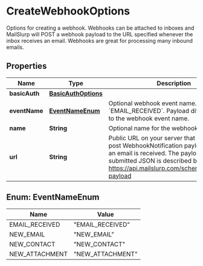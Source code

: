

# CreateWebhookOptions

Options for creating a webhook. Webhooks can be attached to inboxes and MailSlurp will POST a webhook payload to the URL specified whenever the inbox receives an email. Webhooks are great for processing many inbound emails.
## Properties

Name | Type | Description | Notes
------------ | ------------- | ------------- | -------------
**basicAuth** | [**BasicAuthOptions**](BasicAuthOptions) |  |  [optional]
**eventName** | [**EventNameEnum**](#EventNameEnum) | Optional webhook event name. Default is &#x60;EMAIL_RECEIVED&#x60;. Payload differ according to the webhook event name. |  [optional]
**name** | **String** | Optional name for the webhook |  [optional]
**url** | **String** | Public URL on your server that MailSlurp can post WebhookNotification payload to when an email is received. The payload of the submitted JSON is described by https://api.mailslurp.com/schemas/webhook-payload |  [optional]



## Enum: EventNameEnum

Name | Value
---- | -----
EMAIL_RECEIVED | &quot;EMAIL_RECEIVED&quot;
NEW_EMAIL | &quot;NEW_EMAIL&quot;
NEW_CONTACT | &quot;NEW_CONTACT&quot;
NEW_ATTACHMENT | &quot;NEW_ATTACHMENT&quot;



